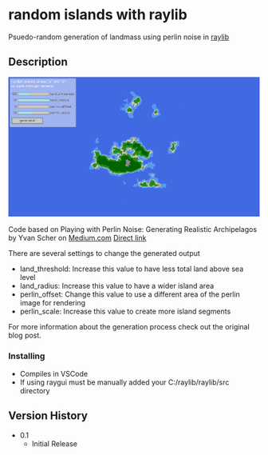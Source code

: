 # random islands with raylib

Psuedo-random generation of landmass using perlin noise in [raylib](https://github.com/raysan5/raylib)

## Description

![screenshot.png](https://github.com/jmcrafty/random-islands-with-raylib/blob/main/screenshot.png?raw=true)

Code based on Playing with Perlin Noise: Generating Realistic Archipelagos by Yvan Scher on [Medium.com](https://medium.com/@yvanscher/playing-with-perlin-noise-generating-realistic-archipelagos-b59f004d8401)
[Direct link](https://yvanscher.com/2017-11-07_Playing-with-Perlin-Noise--Generating-Realistic-Archipelagos-b59f004d8401.html)

There are several settings to change the generated output
* land_threshold: Increase this value to have less total land above sea level
* land_radius: Increase this value to have a wider island area
* perlin_offset: Change this value to use a different area of the perlin image for rendering
* perlin_scale: Increase this value to create more island segments

For more information about the generation process check out the original blog post.

### Installing

* Compiles in VSCode
* If using raygui must be manually added your C:/raylib/raylib/src directory

## Version History

* 0.1
    * Initial Release
